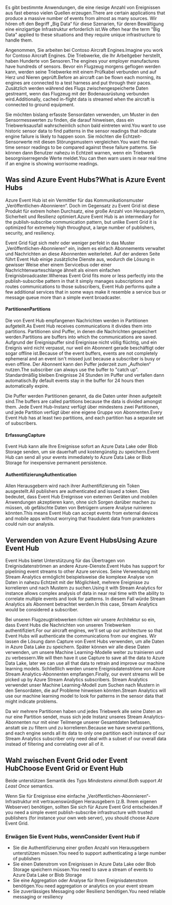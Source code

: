 <span data-ttu-id="37fce-101">Es gibt bestimmte Anwendungen, die eine riesige Anzahl von Ereignissen aus fast ebenso vielen Quellen erzeugen.</span><span class="sxs-lookup"><span data-stu-id="37fce-101">There are certain applications that produce a massive number of events from almost as many sources.</span></span> <span data-ttu-id="37fce-102">Wir hören oft den Begriff „Big Data“ für diese Szenarien, für deren Bewältigung eine einzigartige Infrastruktur erforderlich ist.</span><span class="sxs-lookup"><span data-stu-id="37fce-102">We often hear the term "Big Data" applied to these situations and they require unique infrastructure to handle them.</span></span>

<span data-ttu-id="37fce-103">Angenommen, Sie arbeiten bei Contoso Aircraft Engines.</span><span class="sxs-lookup"><span data-stu-id="37fce-103">Imagine you work for Contoso Aircraft Engines.</span></span> <span data-ttu-id="37fce-104">Die Triebwerke, die Ihr Arbeitgeber herstellt, haben Hunderte von Sensoren.</span><span class="sxs-lookup"><span data-stu-id="37fce-104">The engines your employer manufactures have hundreds of sensors.</span></span> <span data-ttu-id="37fce-105">Bevor ein Flugzeug morgens geflogen werden kann, werden seine Triebwerke mit einem Prüfkabel verbunden und auf Herz und Nieren geprüft.</span><span class="sxs-lookup"><span data-stu-id="37fce-105">Before an aircraft can be flown each morning, its engines are connected to a test harness and put through their paces.</span></span> <span data-ttu-id="37fce-106">Zusätzlich werden während des Flugs zwischengespeicherte Daten gestreamt, wenn das Flugzeug mit der Bodenausrüstung verbunden wird.</span><span class="sxs-lookup"><span data-stu-id="37fce-106">Additionally, cached in-flight data is streamed when the aircraft is connected to ground equipment.</span></span>

<span data-ttu-id="37fce-107">Sie möchten bislang erfasste Sensordaten verwenden, um Muster in den Sensormesswerten zu finden, die darauf hinweisen, dass ein Triebwerksausfall wahrscheinlich schon bald eintreten wird.</span><span class="sxs-lookup"><span data-stu-id="37fce-107">You want to use historic sensor data to find patterns in the sensor readings that indicate engine failure is likely to happen soon.</span></span> <span data-ttu-id="37fce-108">Sie möchten die Echtzeit-Sensorwerte mit diesen Störungsmustern vergleichen.</span><span class="sxs-lookup"><span data-stu-id="37fce-108">You want the real-time sensor readings to be compared against these failure patterns.</span></span> <span data-ttu-id="37fce-109">Sie können dann Benutzer nahezu in Echtzeit warnen, wenn ein Triebwerk besorgniserregende Werte meldet.</span><span class="sxs-lookup"><span data-stu-id="37fce-109">You can then warn users in near real time if an engine is showing worrisome readings.</span></span>

## <a name="what-is-azure-event-hubs"></a><span data-ttu-id="37fce-110">Was sind Azure Event Hubs?</span><span class="sxs-lookup"><span data-stu-id="37fce-110">What is Azure Event Hubs</span></span>

<span data-ttu-id="37fce-111">Azure Event Hub ist ein Vermittler für das Kommunikationsmuster „Veröffentlichen-Abonnieren“. Doch im Gegensatz zu Event Grid ist diese Produkt für extrem hohen Durchsatz, eine große Anzahl von Herausgebern, Sicherheit und Resilienz optimiert.</span><span class="sxs-lookup"><span data-stu-id="37fce-111">Azure Event Hub is an intermediary for the publish-subscribe communication pattern, but unlike Event Grid it is optimized for extremely high throughput, a large number of publishers, security, and resiliency.</span></span>

<span data-ttu-id="37fce-112">Event Grid fügt sich mehr oder weniger perfekt in das Muster „Veröffentlichen-Abonnieren“ ein, indem es einfach Abonnements verwaltet und Nachrichten an diese Abonnenten weiterleitet. Auf der anderen Seite führt Event Hub einige zusätzliche Dienste aus, wodurch die Lösung in gewisser Weise eher einem Servicebus oder einer Nachrichtenwarteschlange ähnelt als einem einfachen Ereignisbroadcaster.</span><span class="sxs-lookup"><span data-stu-id="37fce-112">Whereas Event Grid fits more or less perfectly into the publish-subscribe pattern in that it simply manages subscriptions and routes communications to those subscribers, Event Hub performs quite a few additional services that in some ways make it resemble a service bus or message queue more than a simple event broadcaster.</span></span>

#### <a name="partitions"></a><span data-ttu-id="37fce-113">Partitionen</span><span class="sxs-lookup"><span data-stu-id="37fce-113">Partitions</span></span> ####
<span data-ttu-id="37fce-114">Die von Event Hub empfangenen Nachrichten werden in Partitionen aufgeteilt.</span><span class="sxs-lookup"><span data-stu-id="37fce-114">As Event Hub receives communications it divides them into partitions.</span></span> <span data-ttu-id="37fce-115">Partitionen sind Puffer, in denen die Nachrichten gespeichert werden.</span><span class="sxs-lookup"><span data-stu-id="37fce-115">Partitions are buffers into which the communications are saved.</span></span> <span data-ttu-id="37fce-116">Aufgrund der Ereignispuffer sind Ereignisse nicht völlig flüchtig, und ein Ereignis wird nicht verpasst, nur weil ein Abonnent gerade beschäftigt oder sogar offline ist.</span><span class="sxs-lookup"><span data-stu-id="37fce-116">Because of the event buffers, events are not completely ephemeral and an event isn't missed just because a subscriber is busy or even offline.</span></span> <span data-ttu-id="37fce-117">Der Abonnent kann den Puffer jederzeit zum „Aufholen“ nutzen.</span><span class="sxs-lookup"><span data-stu-id="37fce-117">The subscriber can always use the buffer to "catch up".</span></span> <span data-ttu-id="37fce-118">Standardmäßig bleiben Ereignisse 24 Stunden im Puffer und verfallen dann automatisch.</span><span class="sxs-lookup"><span data-stu-id="37fce-118">By default events stay in the buffer for 24 hours then automatically expire.</span></span>

<span data-ttu-id="37fce-119">Die Puffer werden Partitionen genannt, da die Daten unter ihnen aufgeteilt sind.</span><span class="sxs-lookup"><span data-stu-id="37fce-119">The buffers are called partitions because the data is divided amongst them.</span></span> <span data-ttu-id="37fce-120">Jede Event Hub-Instanz verfügt über mindestens zwei Partitionen, und jede Partition verfügt über eine eigene Gruppe von Abonnenten.</span><span class="sxs-lookup"><span data-stu-id="37fce-120">Every Event Hub has at least two partitions, and each partition has a separate set of subscribers.</span></span>

#### <a name="capture"></a><span data-ttu-id="37fce-121">Erfassung</span><span class="sxs-lookup"><span data-stu-id="37fce-121">Capture</span></span> ####
<span data-ttu-id="37fce-122">Event Hub kann alle Ihre Ereignisse sofort an Azure Data Lake oder Blob Storage senden, um sie dauerhaft und kostengünstig zu speichern.</span><span class="sxs-lookup"><span data-stu-id="37fce-122">Event Hub can send all your events immediately to Azure Data Lake or Blob Storage for inexpensive permanent persistence.</span></span>

#### <a name="authentication"></a><span data-ttu-id="37fce-123">Authentifizierung</span><span class="sxs-lookup"><span data-stu-id="37fce-123">Authentication</span></span> ####
<span data-ttu-id="37fce-124">Allen Herausgebern wird nach ihrer Authentifizierung ein Token ausgestellt.</span><span class="sxs-lookup"><span data-stu-id="37fce-124">All publishers are authenticated and issued a token.</span></span> <span data-ttu-id="37fce-125">Dies bedeutet, dass Event Hub Ereignisse von externen Geräten und mobilen Anwendungen akzeptieren kann, ohne sich Sorgen darüber machen zu müssen, ob gefälschte Daten von Betrügern unsere Analyse ruinieren könnten.</span><span class="sxs-lookup"><span data-stu-id="37fce-125">This means Event Hub can accept events from external devices and mobile apps without worrying that fraudulent data from pranksters could ruin our analysis.</span></span> 

## <a name="using-azure-event-hub"></a><span data-ttu-id="37fce-126">Verwenden von Azure Event Hubs</span><span class="sxs-lookup"><span data-stu-id="37fce-126">Using Azure Event Hub</span></span>

<span data-ttu-id="37fce-127">Event Hubs bietet Unterstützung für das Übertragen von Ereignisdatenströmen an andere Azure-Dienste.</span><span class="sxs-lookup"><span data-stu-id="37fce-127">Event Hubs has support for pipelining event streams to other Azure services.</span></span> <span data-ttu-id="37fce-128">Seine Verwendung mit Stream Analytics ermöglicht beispielsweise die komplexe Analyse von Daten in nahezu Echtzeit mit der Möglichkeit, mehrere Ereignisse zu korrelieren und nach Mustern zu suchen.</span><span class="sxs-lookup"><span data-stu-id="37fce-128">Using it with Stream Analytics for instance allows complex analysis of data in near real time with the ability to correlate multiple events and look for patterns.</span></span> <span data-ttu-id="37fce-129">In diesem Fall würde Stream Analytics als Abonnent betrachtet werden.</span><span class="sxs-lookup"><span data-stu-id="37fce-129">In this case, Stream Analytics would be considered a subscriber.</span></span>

<span data-ttu-id="37fce-130">Bei unseren Flugzeugtriebwerken richten wir unsere Architektur so ein, dass Event Hubs die Nachrichten von unseren Triebwerken authentifiziert.</span><span class="sxs-lookup"><span data-stu-id="37fce-130">For our aircraft engines, we'll set up our architecture so that Event Hubs will authenticate the communications from our engines.</span></span> <span data-ttu-id="37fce-131">Wir lassen die Lösung dann Capture von Event Hubs verwenden, um alle Daten in Azure Data Lake zu speichern. Später können wir alle diese Daten verwenden, um unsere Machine Learning-Modelle weiter zu trainieren und zu verbessern.</span><span class="sxs-lookup"><span data-stu-id="37fce-131">We will then have it use Capture to save all the data to Azure Data Lake, later we can use all that data to retrain and improve our machine learning models.</span></span> <span data-ttu-id="37fce-132">Schließlich werden unsere Ereignisdatenströme von Azure Stream Analytics-Abonnenten empfangen.</span><span class="sxs-lookup"><span data-stu-id="37fce-132">Finally, our event streams will be picked up by Azure Stream Analytics subscribers.</span></span> <span data-ttu-id="37fce-133">Stream Analytics verwendet unser Machine Learning-Modell zum Suchen nach Mustern in den Sensordaten, die auf Probleme hinweisen könnten.</span><span class="sxs-lookup"><span data-stu-id="37fce-133">Stream Analytics will use our machine learning model to look for patterns in the sensor data that might indicate problems.</span></span>

<span data-ttu-id="37fce-134">Da wir mehrere Partitionen haben und jedes Triebwerk alle seine Daten an nur eine Partition sendet, muss sich jede Instanz unseres Stream Analytics-Abonnenten nur mit einer Teilmenge unserer Gesamtdaten befassen, anstatt sie zu filtern und zu korrelieren.</span><span class="sxs-lookup"><span data-stu-id="37fce-134">Because we have several partitions, and each engine sends all its data to only one partition each instance of our Stream Analytics subscriber only need deal with a subset of our overall data instead of filtering and correlating over all of it.</span></span>

## <a name="choose-event-grid-or-event-hub"></a><span data-ttu-id="37fce-135">Wahl zwischen Event Grid oder Event Hub</span><span class="sxs-lookup"><span data-stu-id="37fce-135">Choose Event Grid or Event Hub</span></span>

<span data-ttu-id="37fce-136">Beide unterstützen Semantik des Typs *Mindestens einmal*.</span><span class="sxs-lookup"><span data-stu-id="37fce-136">Both support *At Least Once* semantics.</span></span>

<span data-ttu-id="37fce-137">Wenn Sie für Ereignisse eine einfache „Veröffentlichen-Abonnieren“-Infrastruktur mit vertrauenswürdigen Herausgebern (z.B. Ihrem eigenen Webserver) benötigen, sollten Sie sich für Azure Event Grid entscheiden.</span><span class="sxs-lookup"><span data-stu-id="37fce-137">If you need a simple event publish-subscribe infrastructure with trusted publishers (for instance your own web server), you should choose Azure Event Grid.</span></span>

### <a name="consider-event-hub-if"></a><span data-ttu-id="37fce-138">Erwägen Sie Event Hubs, wenn</span><span class="sxs-lookup"><span data-stu-id="37fce-138">Consider Event Hub if</span></span>
* <span data-ttu-id="37fce-139">Sie die Authentifizierung einer großen Anzahl von Herausgebern unterstützen müssen.</span><span class="sxs-lookup"><span data-stu-id="37fce-139">You need to support authenticating a large number of publishers</span></span>
* <span data-ttu-id="37fce-140">Sie einen Datenstrom von Ereignissen in Azure Data Lake oder Blob Storage speichern müssen.</span><span class="sxs-lookup"><span data-stu-id="37fce-140">You need to save a stream of events to Azure Data Lake or Blob Storage</span></span>
* <span data-ttu-id="37fce-141">Sie eine Aggregation oder Analyse für Ihren Ereignisdatenstrom benötigen.</span><span class="sxs-lookup"><span data-stu-id="37fce-141">You need aggregation or analytics on your event stream</span></span>
* <span data-ttu-id="37fce-142">Sie zuverlässiges Messaging oder Resilienz benötigen.</span><span class="sxs-lookup"><span data-stu-id="37fce-142">You need reliable messaging or resiliency</span></span> 
